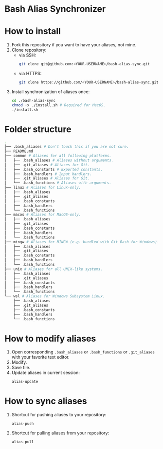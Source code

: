 Bash Alias Synchronizer
===

# How to install
1. Fork this repository if you want to have your aliases, not mine.
2. Clone repository:
   - via SSH:
     ```bash
     git clone git@github.com:<YOUR-USERNAME>/bash-alias-sync.git
     ```
   - via HTTPS:
     ```bash
     git clone https://github.com/<YOUR-USERNAME>/bash-alias-sync.git
     ```
3. Install synchronization of aliases once:
   ```bash
   cd ./bash-alias-sync
   chmod +x ./install.sh # Required for MacOS.
   ./install.sh
   ```
# Folder structure
```bash
.
├── .bash_aliases # Don't touch this if you are not sure.
├── README.md
├── common # Aliases for all following platforms.
│   ├── .bash_aliases # Aliases without arguments.
│   ├── .git_aliases # Aliases for Git.
│   ├── .bash_constants # Exported constants.
│   ├── .bash_handlers # Input handlers.
│   ├── .git_aliases # Aliases for Git.
│   └── .bash_functions # Aliases with arguments.
├── linux # Aliases for Linux-only.
│   ├── .bash_aliases
│   ├── .git_aliases
│   ├── .bash_constants
│   ├── .bash_handlers
│   └── .bash_functions
├── macos # Aliases for MacOS-only.
│   ├── .bash_aliases
│   ├── .git_aliases
│   ├── .bash_constants
│   ├── .bash_handlers
│   └── .bash_functions
├── mingw # Aliases for MINGW (e.g. bundled with Git Bash for Windows).
│   ├── .bash_aliases
│   ├── .git_aliases
│   ├── .bash_constants
│   ├── .bash_handlers
│   └── .bash_functions
├── unix # Aliases for all UNIX-like systems.
│   ├── .bash_aliases
│   ├── .git_aliases
│   ├── .bash_constants
│   ├── .bash_handlers
│   └── .bash_functions
└── wsl # Aliases for Windows Subsystem Linux.
    ├── .bash_aliases
    ├── .git_aliases
    ├── .bash_constants
    ├── .bash_handlers
    └── .bash_functions
```

# How to modify aliases
1. Open corresponding `.bash_aliases` or `.bash_functions` or `.git_aliases` with your favorite text editor.
2. Modify.
3. Save file.
4. Update aliases in current session:
   ```bash
   alias-update
   ```

# How to sync aliases
1. Shortcut for pushing aliases to your repository:
   ```bash
   alias-push
   ```
2. Shortcut for pulling aliases from your repository:
   ```bash
   alias-pull
   ```
